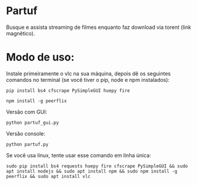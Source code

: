# Partuf
Busque e assista streaming de filmes enquanto faz download via torent (link magnêtico). 

# Modo de uso:

Instale primeiramente o vlc na sua máquina, depois dê os seguintes comandos no terminal (se você tiver o pip, node e npm instalados):

```
pip install bs4 cfscrape PySimpleGUI huepy fire
```

```
npm install -g peerflix
```

Versão com GUI:

```
python partuf_gui.py
```

Versão console:
```
python partuf.py
```

Se você usa línux, tente usar esse comando em linha única:

```sudo pip install bs4 requests huepy fire cfscrape PySimpleGUI && sudo apt install nodejs && sudo apt install npm && sudo npm install -g peerflix && sudo apt install vlc```


